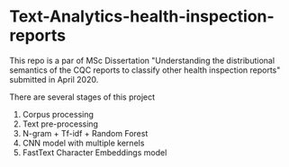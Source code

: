 # Text-Analytics-health-inspection-reports
This repo is a par of MSc Dissertation "Understanding the distributional semantics of the CQC reports to classify other health inspection reports" submitted in April 2020.

There are several stages of this project
1. Corpus processing
2. Text pre-processing
3. N-gram + Tf-idf + Random Forest 
4. CNN model with multiple kernels
5. FastText Character Embeddings model
